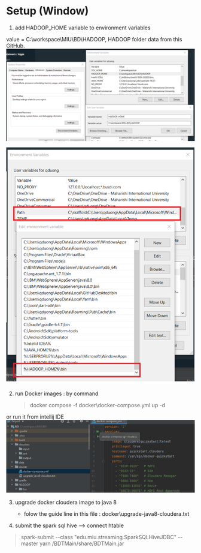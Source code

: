 
# Setup (Window)
1. add HADOOP_HOME variable to environment variables

value = C:\workspace\MIU\BD\HADOOP, HADOOP folder data from this GitHub. 
![img.png](img.png)

![img_1.png](img_1.png)

2. run Docker images :
by command 
   > docker compose -f docker\docker-compose.yml up -d

or run it from intellij IDE 
![img_2.png](img_2.png)

3. upgrade docker cloudera image to java 8
    - folow the guide line in this file : docker\upgrade-java8-cloudera.txt


4. submit the spark sql hive --> connect htable
> spark-submit --class "edu.miu.streaming.SparkSQLHiveJDBC" --master yarn /BDTMain/share/BDTMain.jar
> 
